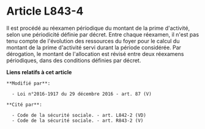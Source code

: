 # Article L843-4

Il est procédé au réexamen périodique du montant de la prime d'activité, selon une périodicité définie par décret. Entre
chaque réexamen, il n'est pas tenu compte de l'évolution des ressources du foyer pour le calcul du montant de la prime
d'activité servi durant la période considérée. Par dérogation, le montant de l'allocation est révisé entre deux réexamens
périodiques, dans des conditions définies par décret.

**Liens relatifs à cet article**

	**Modifié par**:

	  - Loi n°2016-1917 du 29 décembre 2016 - art. 87 (V)

	**Cité par**:

	  - Code de la sécurité sociale. - art. L842-2 (VD)
	  - Code de la sécurité sociale. - art. R843-2 (V)
